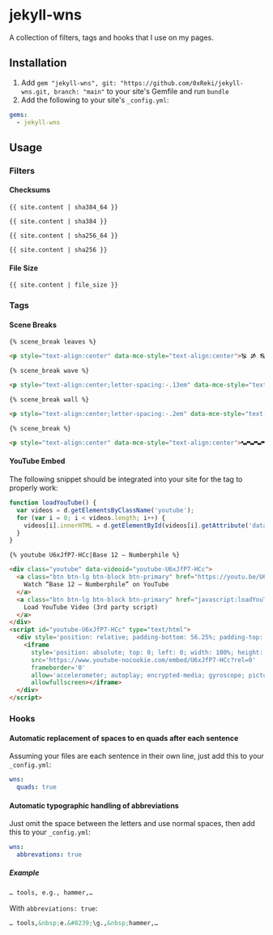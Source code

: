 # jekyll-wns

A collection of filters, tags and hooks that I use on my pages.

## Installation

1. Add `gem "jekyll-wns", git: "https://github.com/0xReki/jekyll-wns.git, branch: "main"` to your site's Gemfile and run `bundle`
2. Add the following to your site's `_config.yml`:

```yml
gems:
  - jekyll-wns
```

## Usage

### Filters

#### Checksums

```liquid
{{ site.content | sha384_64 }}
```

```liquid
{{ site.content | sha384 }}
```

```liquid
{{ site.content | sha256_64 }}
```

```liquid
{{ site.content | sha256 }}
```

#### File Size

```liquid
{{ site.content | file_size }}
```

### Tags

#### Scene Breaks

```liquid
{% scene_break leaves %}
```

```html
<p style="text-align:center" data-mce-style="text-align:center">🙐 🙑 🙓 🙒 🙐 🙑 🙓 🙒 🙐 🙑 🙓 🙒</p>
```

```liquid
{% scene_break wave %}
```

```html
<p style="text-align:center;letter-spacing:-.13em" data-mce-style="text-align:center;letter-spacing:-.13em">◠◡◠◡◠◡◠◡◠◡◠◡◠◡◠◡◠◡◠◡◠‏</p>
```

```liquid
{% scene_break wall %}
```

```html
<p style="text-align:center;letter-spacing:-.2em" data-mce-style="text-align:center;letter-spacing:-.2em">‎⚎‏⚍‎⚎⚍‎⚎⚍‎⚎⚍‎⚎⚍‎⚎⚍‎⚎⚍‎⚎⚍‎⚎⚍‎⚎⚍‎⚎</p>
```

```liquid
{% scene_break %}
```

```html
<p style="text-align:center" data-mce-style="text-align:center">🙿🙾🙿🙾🙿🙾🙿🙾
```

#### YouTube Embed

The following snippet should be integrated into your site for the tag to properly work:

```javascript
function loadYouTube() {
  var videos = d.getElementsByClassName('youtube');
  for (var i = 0; i < videos.length; i++) {
    videos[i].innerHTML = d.getElementById(videos[i].getAttribute('data-videoid')).innerHTML;
  }
}
```

```liquid
{% youtube U6xJfP7-HCc|Base 12 — Numberphile %}
```

```html
<div class="youtube" data-videoid="youtube-U6xJfP7-HCc">
  <a class="btn btn-lg btn-block btn-primary" href="https://youtu.be/U6xJfP7-HCc" target="_blank" rel="noopener">
    Watch “Base 12 — Numberphile” on YouTube
  </a>
  <a class="btn btn-lg btn-block btn-primary" href="javascript:loadYouTube();">
    Load YouTube Video (3rd party script)
  </a>
</div>
<script id="youtube-U6xJfP7-HCc" type="text/html">
  <div style='position: relative; padding-bottom: 56.25%; padding-top: 30px; height: 0; overflow: hidden;'>
    <iframe
      style='position: absolute; top: 0; left: 0; width: 100%; height: 100%;'
      src='https://www.youtube-nocookie.com/embed/U6xJfP7-HCc?rel=0'
      frameborder='0'
      allow='accelerometer; autoplay; encrypted-media; gyroscope; picture-in-picture'
      allowfullscreen></iframe>
  </div>
</script>
```

### Hooks

#### Automatic replacement of spaces to en quads after each sentence

Assuming your files are each sentence in their own line,
just add this to your `_config.yml`:

```yml
wns:
  quads: true
```

#### Automatic typographic handling of abbreviations

Just omit the space between the letters and use normal spaces, then add this to your `_config.yml`:

```yml
wns:
  abbrevations: true
```

##### Example

```html
… tools, e.g., hammer,…
```

With `abbreviations: true`:

```html
… tools,&nbsp;e.&#8239;\g.,&nbsp;hammer,…
```
